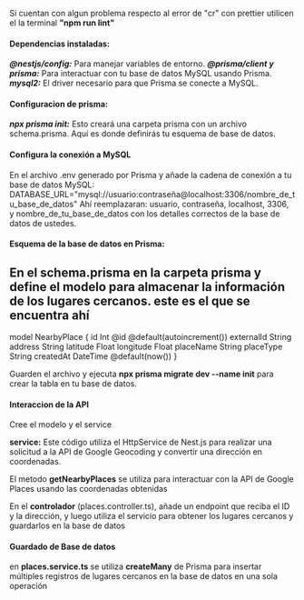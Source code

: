Si cuentan con algun problema respecto al error de "cr" con prettier utilicen el la terminal **"npm run lint"**

#### Dependencias instaladas:

***@nestjs/config:*** Para manejar variables de entorno.
***@prisma/client y prisma:*** Para interactuar con tu base de datos MySQL usando Prisma.
***mysql2:*** El driver necesario para que Prisma se conecte a MySQL.


#### Configuracion de prisma:
***npx prisma init:***
Esto creará una carpeta prisma con un archivo schema.prisma. Aquí es donde definirás tu esquema de base de datos.


#### Configura la conexión a MySQL

En el archivo .env generado por Prisma y añade la cadena de conexión a tu base de datos MySQL:
DATABASE_URL="mysql://usuario:contraseña@localhost:3306/nombre_de_tu_base_de_datos"
Ahí reemplazaran: usuario, contraseña, localhost, 3306, y nombre_de_tu_base_de_datos con los detalles correctos de la base de datos de ustedes.

#### Esquema de la base de datos en Prisma:

En el **schema.prisma** en la carpeta prisma y define el modelo para almacenar la información de los lugares cercanos. este es el que se encuentra ahí
-
model NearbyPlace {
  id           Int      @id @default(autoincrement())
  externalId   String
  address      String
  latitude     Float
  longitude    Float
  placeName    String
  placeType    String
  createdAt    DateTime @default(now())
}

Guarden el archivo y ejecuta **npx prisma migrate dev --name init** para crear la tabla en tu base de datos.

#### Interaccion de la API

Cree el modelo y el service

**service:** Este código utiliza el HttpService de Nest.js para realizar una solicitud a la API de Google Geocoding y convertir una dirección en coordenadas.

El metodo **getNearbyPlaces** se utiliza para interactuar con la API de Google Places usando las coordenadas obtenidas

En el **controlador** (places.controller.ts), añade un endpoint que reciba el ID y la dirección, y luego utiliza el servicio para obtener los lugares cercanos y guardarlos en la base de datos

#### Guardado de Base de datos

en **places.service.ts** se utiliza **createMany** de Prisma para insertar múltiples registros de lugares cercanos en la base de datos en una sola operación